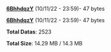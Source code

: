 [**6BhhdqzY**](/data/6BhhdqzY.txt) (10/11/22 - 23:59)- 47 bytes

[**6BhhdqzY**](/data/6BhhdqzY.txt) (10/11/22 - 23:59)- 47 bytes

**Total Datas**: 2523

**Total Size**: 14.29 MB / 14.3 MB